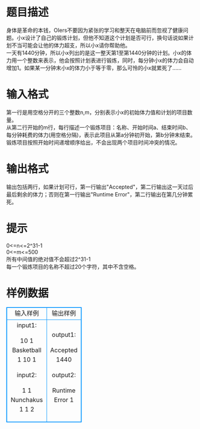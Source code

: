 # 

 
 # 题目描述 
身体是革命的本钱，OIers不要因为紧张的学习和整天在电脑前而忽视了健康问题。小x设计了自己的锻炼计划，但他不知道这个计划是否可行，换句话说如果计划不当可能会让他的体力超支，所以小x请你帮助他。<BR>一天有1440分钟，所以小x列出的是这一整天第1至第1440分钟的计划。小x的体力用一个整数来表示，他会按照计划表进行锻炼，同时，每分钟小x的体力会自动增加1。如果某一分钟末小x的体力小于等于零，那么可怜的小x就累死了…… 

 
 # 输入格式 
第一行是用空格分开的三个整数n,m，分别表示小x的初始体力值和计划的项目数量。<BR>从第二行开始的m行，每行描述一个锻炼项目：名称、开始时间a、结束时间b、每分钟耗费的体力(用空格分隔)，表示此项目从第a分钟初开始，第b分钟末结束。锻炼项目按照开始时间递增顺序给出，不会出现两个项目时间冲突的情况。 

 
 # 输出格式 
输出包括两行，如果计划可行，第一行输出"Accepted"，第二行输出这一天过后最后剩余的体力；否则在第一行输出"Runtime&nbsp;Error"，第二行输出在第几分钟累死。 

 
 # 提示 
0&lt;=n&lt;=2^31-1<BR>0&lt;=m&lt;=500<BR>所有中间值的绝对值不会超过2^31-1<BR>每一个锻炼项目的名称不超过20个字符，其中不含空格。 
# 样例数据
<style>
        table,table tr th, table tr td { border:1px solid #0094ff; }
        table { width: 200px; min-height: 25px; line-height: 25px; text-align: center; border-collapse: collapse;}   
    </style>
<table>
	<tr>
		<td>输入样例</td>
		<td>输出样例</td>
	</tr>
<tr><td>input1:

10 1
Basketball 1 10 1

input2:

1 1
Nunchakus 1 1 2</td><td>output1:

Accepted
1440

output2:

Runtime Error
1</td></tr></table>
